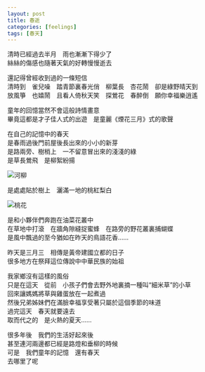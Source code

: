 ```yaml
---
layout: post
title: 春逝
categories: [feelings]
tags: [春天]
---
```


清時已經過去半月　雨也漸漸下得少了  
絲絲的傷感也隨著天氣的好轉慢慢逝去

還記得曾經收到過的一條短信  
清時到　雀兒噪　踏青節裏春光俏　柳葉長　杏花鬧　卻是綠野晴天到  
放風箏　也嬉鬧　且看人倚秋天笑　探鶯花　春醉倒　願你幸福樂逍遙

童年的回憶當然不會這般詩情畫意  
畢竟這都是才子佳人式的出遊　是童麗《煙花三月》式的歌聲

在自己的記憶中的春天  
是春雨過後門前屋後長出來的小小的新芽  
是路兩旁、樹梢上　一不留意冒出來的淺淺的綠  
是草長鶯飛　是柳絮紛揚

![河柳](http://blufiles.storage.msn.com/x1pIjpkUX-8gH9dMxsmDKENdUIxrkyqCM_1YXrUGVzUTTe4fDKo7XKm4gY52l8l57g_39osAcPV8kqxQPQmDObIrn7j6xzgYeXPkbXheEeVYjN3SwmaTVSi3A)

是處處貼於樹上　灑滿一地的桃紅梨白

![桃花](http://blufiles.storage.msn.com/x1pIjpkUX-8gH9dMxsmDKENddqZYERypiXTs8M92swNw2JrEnJAR2BDnD4QwkPecqyo6LktJoP1RMue5dW37hBc9z7dNhJn06cHzieG0T5sI0ooCQAobzFMqQ)

是和小夥伴們奔跑在油菜花叢中  
在草地中打滾　在牆角隙縫捉蜜蜂　在路旁的野花叢裏捕蝴蝶  
是風中飄過的至今猶如在昨天的鳥語花香……

昨天是三月三　相傳是黃帝建國立都的日子  
很多地方在祭拜這位傳說中中華民族的始祖

我家鄉沒有這樣的風俗  
只是在這天　從前　小孩子們會去野外地裏摘一種叫“細米草”的小草  
回來讓媽媽將草與雞蛋放在一起煮過  
然後兄弟姊妹們在滿臉幸福享受著只屬於這個季節的味道  
過完這天　春天就要遠去  
取而代之的　是火熱的夏天……

很多年後　我們的生活好起來後  
甚至連河兩邊都已經是路燈和垂柳的時候  
可是　我們童年的記憶　還有春天  
去哪里了呢